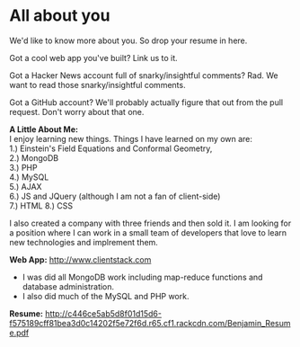 # All about you #

We'd like to know more about you. So drop your resume in here.

Got a cool web app you've built? Link us to it.

Got a Hacker News account full of snarky/insightful comments? Rad. We want to read those snarky/insightful comments.

Got a GitHub account? We'll probably actually figure that out from the pull request. Don't worry about that one.

<b>A Little About Me:</b> <br>
I enjoy learning new things.  Things I have learned on my own are: <br>
1.) Einstein's Field Equations and Conformal Geometry,  <br>
2.) MongoDB <br>
3.) PHP <br>
4.) MySQL <br>
5.) AJAX <br>
6.) JS and JQuery (although I am not a fan of client-side) <br>
7.) HTML
8.) CSS

I also created a company with three friends and then sold it.  I am looking for a position where I can work in a
small team of developers that love to learn new technologies and implrement them.

<b>Web App:</b>
http://www.clientstack.com
- I was did all MongoDB work including map-reduce functions and database administration.  
- I also did much of the MySQL and PHP work.  

<b>Resume:</b>
http://c446ce5ab5d8f01d15d6-f575189cff81bea3d0c14202f5e72f6d.r65.cf1.rackcdn.com/Benjamin_Resume.pdf


